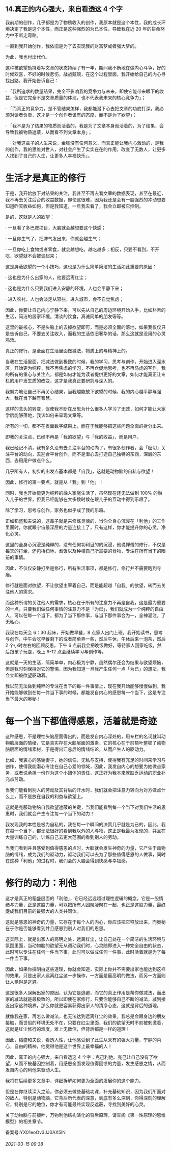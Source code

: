 ## 14.真正的内心强大，来自看透这 4 个字
我前期的创作，几乎都是为了物质收入的创作，我原本就是这个本性，我的成长环境决定了我是这个本性，而正是这种强烈的为已本性，导致我在近 20 年的拼命努力中不断走弯路。


一直到我开始创作，我依旧是为了去实现我的财富梦或者强大梦的。


为此，我也付出代价。


这种被欲望劫持着写文章的状态持续了有一年，期间我不断地在做内心斗争，好的时候欢喜，不好的时候悲伤，战战兢兢，在这个过程里面，我开始给自己的内心寻找出路，我开始告诉自己：


· 「我所追求的数量结果，完全不影响我的竞争力与未来，即使它能带来眼下的收益，但是它完全不是文章质量的体现，也不代表我未来的核心竞争力」；


· 「而真正的竞争力，是不管结果怎样，我都能潜下心去把文章的功底打深，我必须对读者负责，这才是一个创作者该有的态度，而不是为了欲望」；


· 「我不是为了结果的物质而活着的，我是为了文章本身而活着的，为了结果，会导致我被物质遮蔽，从而看不到文章本身」；


· 「对我这辈子的人生来说，金钱没有任何意义，而真正能让我内心激动的，是我的创作，我的思维对世人，对社会产生了实实在在的作用，改变了无数人，让更多人找到了自己的人生，让更多人幸福快乐」。


生活才是真正的修行
=========


于是，我开始放下对结果的关注，我甚至不再去看文章的数据表现，甚至在最近，我不再去关注后台的收益数据，即使这很难，因为我还是会有一股强烈的冲动想要知道昨天收益如何，但是我知道，一旦我去看了，我会立即被它控制。


是的，这就是人的欲望：


· 一旦看了多巴胺项目，大脑就会越想要这个快感；


· 一旦你生气了，把脾气发出来，你就会越生气；


· 一旦你吃上食物或者零食，就会越想吃，越吃越多；相反，只要不看到，不开吃，欲望就不会被调起来；


这是屏蔽欲望的一个小技巧，这也是为什么简单简洁的生活如此重要的原因：


· 这也是为什么出家的人，他要远离红尘；


· 这也是为什么只要我们进入安静的环境，人也会平静下来；


· 进入农村，人也会淡定从容些，进入城市，会不自觉焦虑；


因此，你要让自己内心宁静下来，可以先从自己的周边环境开始入手，比如朴素的生活，简洁的居家环境，清谈的饮食，真诚简单的朋友等等。


这里的最核心，不是头脑上的去掉欲望即可，而是必须全面的落地，如果我仅仅只是告诉自己，不要去关注收入，而我的生活依旧奢华的话，那么这就是没用的心灵鸡汤。


真正的修行，是全面在生活里面做减法，物质上的与精神上的。


当我在生活里面，把减法做到极致的时候，我的学习，思考与创作，开始进入深水区，开始更为纯粹，我不再焦虑的学习，不再仓促地思考，也不再马虎的写作，我的所有的重心与关注点，都是如何才能为读者提供更好的文章，如何才能真正让专栏的用户发生质的改变，这才是我真正要研究与深入的。


我努力地让自己不再关心结果，当我越能放下欲望的时候，我的内心越平静与强大，我在当下越有智慧。


这样的念头的转变，促使我不断在反思为什么很多人学习了无效，如何才能让大家学后能够落地，我该如何来呈现文章等。


所有的一切，都不在表面数字结果上，而在于我能够把这些问题全面的拆分出来。


即我的关注点，已经不再是「我的欲望」与「我的收益」，而是用户。


我已经记不清，我有多久没有去关注平台的动向了，有很多创作者，会「密切」关注平台的动向，去迎合平台创作，而不是潜心去打造自己独特的东西，深层的东西，去用用户做点什么。


几乎所有人，初步的出发点基本都是「自我」，这就是动物脑的自私与欲望！


因此，修行的第一要点，就是从「我」到「他」！


同时，我也开始能更为纯粹的融入家庭生活了，虽然现在还无法做到 100% 的融入儿子的世界，但我已经能够在大多数时候在跟儿子的互动中得到乐趣了。


除了学习，思考与创作，家务也似乎成了我的乐趣。


正如稻盛和夫说的，这辈子就是来修炼灵魂的，当你全身心沉浸在「利他」的工作里面时，你就跟宇宙最深层的力量连接上了，只有这样，你才能提升你的心灵，净化心灵。


这里的全身心沉浸是纯粹的，没有任何功利目的的沉浸，他说禅僧的修行，不仅是每天的打坐，还包括扫地，煮饭以及种植自己所需要的食物，专注在所有当下的眼前的事情。


因此，不仅仅安静打坐是修行，所有生活事项，都是修行，修行并不需要跑到寺庙。


修行就是面对欲望，不让欲望主宰着自己，而是能超越「自我」的欲望，转而去关注他人的需求。


而这种所谓的关注他人的需求，核心在于所有的注意力不再是自我，这是最为重要的一点，只要我们做任何事情的注意力不是「为已」，我们就成为一个纯粹的自由人，可以在每一个当下，都为了当下那件事，与当下那件事合为一，全神灌注，了无私心。


我现在每天会 6：30 起床，开始做早餐，8 点家人出门上班，我开始读书，思考与创作，中午会吃早餐剩下的或者简单弄一些，然后午休，午休后来一泡茶，然后 2 个小时左右的回顾反思，下午 6 点前我会把晚饭做好，等待家人回家吃饭，然后跟孩子玩耍，晚上 9-12 点会继续学习与创作等。


这就是一天的生活，简简单单，内心极为宁静，虽然偶尔还会为结果与欲望烦恼，但是我时刻保持对它的警惕，因为我知道一旦我产生任何一点「为已」的想法，我会立即被欲望驱动着。


我以前无法做到纯粹的专注在当下的每一件事情上，现在我开始能够慢慢做到，我开始能够做到在每一件当下事的时候，都能发自内心的感恩每一个当下，这是专注当下最大的奥秘！


每一个当下都值得感恩，活着就是奇迹
=================


这种感恩，不是理性头脑层面得出的，而是发自内心深处的，用专栏的名词就叫动物脑层面的情绪，它是真实存在大脑层面的激素，它的核心在于前额叶整顿了动物脑层面的情绪素材，于是得出汇总后的情绪结论，从而产生人的驱动力。


比如，我衷心的感谢妻子，她的信任，无私与支持，使得我有充足的时间来学习与创作，使得我能潜心专注在自己心爱的领域，因此，我发自内心的想要为她做点家务，或者说承担一份作为这个小团体的责任，这正好为我本来就缺乏运动的职业补充点劳动。


当我们能看到别人的劳动及其背后的汗水时，我们就会把注意力转向为对方做点什么上，而不是放在自我的利益与欲望上。


这就是克服动物脑自我欲望遮蔽的关键，当我们能看到每一个当下对我们生活的恩惠时，我们就会产生专注每一个当下的动力！


我发现我的本性是极为自私的，我在每一个瞬间的决策几乎就是为已的，因此，我在每一个当下，都无法很好的看到我以外的人与物，这正是我最为发现的，并且在大量训练自己的，训练自己去更大范围的看到别人的劳动。


当我们看到并且感受到值得感恩的点时，大脑就会发生神奇的力量，它产生于动物脑的情绪，成为我们的驱动力，驱动我们可以去为了那些值得感恩的人做事，同时在这种「利他」的过程时，我们会的大脑会得到快感与幸福感。


修行的动力：利他
========


这才是真正的稻盛层面的「利他」，它已经远远超过理性逻辑的概念，它是一股情绪与力量，正是这股力量，可以把所有人团聚凝聚在一起，也正是这股力量，最终促成我们目前的最强大的人类共同体。


这就是感恩的神奇的力量，它存在于每个人的内心，你应该把它释放出来，而奥秘在于你是否能够看到并且感恩到别人对我们的恩惠。


这实际上，就是出家人的高明之处，远离红尘，让自己处在一个简洁的生活环境与氛围里面，当动物脑的欲望无从调动我们时，心灵随即进入一种完全自由的状态，此时可以专注在任何一件当下事，此时可以做成任何一件事，此时活着就是为了每一件当下事。


因此，如果你搞明白这些道理，你就会知道，实际上你并不需要出家也能达到这样的效果，只是出家人远离红尘这一步操作，一方面是最高明的做法，而另一方面则让人觉得是逃避。


这是很多人误解出家的原因，认为它是逃避，而它的真正作用是帮你做减法，而出家的减法就是最极致的，所以即使在家修行，只要你能够自己不断的减法，减到接近出家这种境界，那么你就更容易获得出家人的清净心态，这就是背后的道理。


就像我在家，再怎么做减法，也无法达到远离红尘的效果，我总是会跟身边的朋友接触，而世俗的环境无处不在，只要在红尘里面，我们的欲望无时不刻被刺激着，这就是红尘修行的难度，难上无数倍，但背后都是一样的道理！


因此，稻盛和夫说，看透人性，让他感受到了此生从未有的强大力量，宁静的内心，自由的精神，他觉得他是这个世界上最幸福的人！


因此，真正的内心强大，来自看透这 4 个字：克己利他。克己让自己没有了欲望，从而不被基因控制着，用感恩全面发现值得回馈的力量，发生感恩之情，从而发自内心的利他来驱动人生。


我将在后续更多文章中，详细拆解如何更为全面的发展你的这个能力。


但是在你继续深入之前，你必须去做些基础功课，补充基础知识，因为我们所面对的敌人，特别是动物脑，它背后所代表的深意，到底有多么深刻，你得深刻的理解它，特别是它的地位，你才有可能最终实现反遮蔽，寻找到美好的心灵。


关于动物脑与前额叶，万物利他结构演化的背后原理，请查阅《第一性原理的思维模型》的相关章节。


备案号:YX01eoOv3JJ0AX5lN


###### 2021-03-15 09:38
